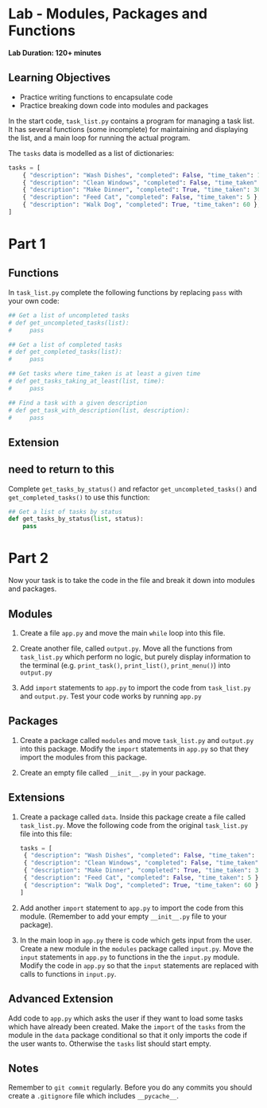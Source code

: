 # Lab - Modules, Packages and Functions

**Lab Duration: 120+ minutes**

## Learning Objectives

- Practice writing functions to encapsulate code
- Practice breaking down code into modules and packages

In the start code, `task_list.py` contains a program for managing a task list. It has several functions (some incomplete) for maintaining and displaying the list, and a main loop for running the actual program.

The `tasks` data is modelled as a list of dictionaries:

```python
tasks = [
    { "description": "Wash Dishes", "completed": False, "time_taken": 10 },
    { "description": "Clean Windows", "completed": False, "time_taken": 15 },
    { "description": "Make Dinner", "completed": True, "time_taken": 30 },
    { "description": "Feed Cat", "completed": False, "time_taken": 5 },
    { "description": "Walk Dog", "completed": True, "time_taken": 60 },
]
```

# Part 1

## Functions

In `task_list.py` complete the following functions by replacing `pass` with your own code:

```py
## Get a list of uncompleted tasks
# def get_uncompleted_tasks(list):
#     pass

## Get a list of completed tasks
# def get_completed_tasks(list):
#     pass

## Get tasks where time_taken is at least a given time
# def get_tasks_taking_at_least(list, time):
#     pass

## Find a task with a given description
# def get_task_with_description(list, description):
#     pass
```

## Extension

## need to return to this

Complete `get_tasks_by_status()` and refactor `get_uncompleted_tasks()` and `get_completed_tasks()` to use this function:

```py
## Get a list of tasks by status
def get_tasks_by_status(list, status):
    pass
```

# Part 2

Now your task is to take the code in the file and break it down into modules and packages.

## Modules

1. Create a file `app.py` and move the main `while` loop into this file.

2. Create another file, called `output.py`. Move all the functions from `task_list.py` which perform no logic, but purely display information to the terminal (e.g. `print_task()`, `print_list()`, `print_menu()`) into `output.py`

3. Add `import` statements to `app.py` to import the code from `task_list.py` and `output.py`. Test your code works by running `app.py`

## Packages

1. Create a package called `modules` and move `task_list.py` and `output.py` into this package. Modify the `import` statements in `app.py` so that they import the modules from this package.

2. Create an empty file called `__init__.py` in your package.

## Extensions

1. Create a package called `data`. Inside this package create a file called `task_list.py`. Move the following code from the original `task_list.py` file into this file:

   ```python
   tasks = [
   	{ "description": "Wash Dishes", "completed": False, "time_taken": 10 },
   	{ "description": "Clean Windows", "completed": False, "time_taken": 15 },
   	{ "description": "Make Dinner", "completed": True, "time_taken": 30 },
   	{ "description": "Feed Cat", "completed": False, "time_taken": 5 },
   	{ "description": "Walk Dog", "completed": True, "time_taken": 60 },
   ]
   ```

2. Add another `import` statement to `app.py` to import the code from this module. (Remember to add your empty `__init__.py` file to your package).

3. In the main loop in `app.py` there is code which gets input from the user. Create a new module in the `modules` package called `input.py`. Move the `input` statements in `app.py` to functions in the the `input.py` module. Modify the code in `app.py` so that the `input` statements are replaced with calls to functions in `input.py`.

## Advanced Extension

Add code to `app.py` which asks the user if they want to load some tasks which have already been created. Make the `import` of the `tasks` from the module in the `data` package conditional so that it only imports the code if the user wants to. Otherwise the `tasks` list should start empty.

## Notes

Remember to `git commit` regularly. Before you do any commits you should create a `.gitignore` file which includes `__pycache__`.

